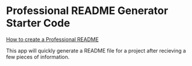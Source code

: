 # Professional README Generator Starter Code

[How to create a Professional README](./readme-guide.md)

This app will quickly generate a README file for a project after recieving a few pieces of information. 

